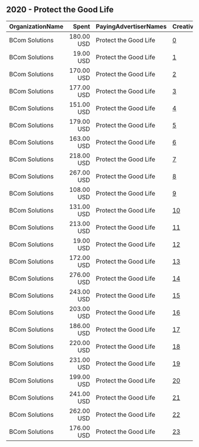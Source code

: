 ## 2020 - Protect the Good Life 
|OrganizationName|Spent|PayingAdvertiserNames|CreativeUrls|Impressions|Genders|AgeBrackets|CountryCodes|BillingAddresses|CandidateBallotInformation|
|:---|---:|:---|:---|---:|:---|:---|:---|:---|:---|
|BCom Solutions|180.00 USD|Protect the Good Life|[0](https://www.snap.com/political-ads/asset/916fcb8e96d92ac3452c5309eef5a3e75bf784177d26440cad2fb12366a11cb8?mediaType=jpg)|44,622||18+|united states|"919 Central Ave,Auburn,68305,US"|Day and Royers|
|BCom Solutions|19.00 USD|Protect the Good Life|[1](https://www.snap.com/political-ads/asset/bbc9df7147185cdbd4d5e761aa4e0935a0025cf9814fa94b76bfb7eefc0778c2?mediaType=jpg)|4,754||18+|united states|"919 Central Ave,Auburn,68305,US"|Day and Royers|
|BCom Solutions|170.00 USD|Protect the Good Life|[2](https://www.snap.com/political-ads/asset/401910aa9af3ee4a5dd00bc6b6639b50769d5b5007c4a6a188755e91db77413b?mediaType=jpg)|42,195||18+|united states|"919 Central Ave,Auburn,68305,US"|Day and Royers|
|BCom Solutions|177.00 USD|Protect the Good Life|[3](https://www.snap.com/political-ads/asset/996639ba242d5f74edaa4edbc43e8f21d02ac12f7cb6f336b7286ef275aa0e19?mediaType=jpg)|43,767||18+|united states|"919 Central Ave,Auburn,68305,US"|Day and Royers|
|BCom Solutions|151.00 USD|Protect the Good Life|[4](https://www.snap.com/political-ads/asset/0b98dc88ed294949f4d1a7b298329997736e70b0407155ff30bb4b474b93eea5?mediaType=jpg)|48,902||18+|united states|"919 Central Ave,Auburn,68305,US"|Day and Royers|
|BCom Solutions|179.00 USD|Protect the Good Life|[5](https://www.snap.com/political-ads/asset/0a50bc69d5fccda35f94439d41ebb83a00c09e4d5d413470ccec0c89b79cf361?mediaType=jpg)|44,214||18+|united states|"919 Central Ave,Auburn,68305,US"|Day and Royers|
|BCom Solutions|163.00 USD|Protect the Good Life|[6](https://www.snap.com/political-ads/asset/f65e88aa1fa4ea11c134844c3281b5dcb6673f7898b6a5759ce4bbe19b4f5529?mediaType=jpg)|40,295||18+|united states|"919 Central Ave,Auburn,68305,US"|Day and Royers|
|BCom Solutions|218.00 USD|Protect the Good Life|[7](https://www.snap.com/political-ads/asset/12df8ce27b82ca183d040bb5447cedda77306e82748a91aad5c57b278c41d9fb?mediaType=jpg)|68,024||18+|united states|"919 Central Ave,Auburn,68305,US"|Day and Royers|
|BCom Solutions|267.00 USD|Protect the Good Life|[8](https://www.snap.com/political-ads/asset/3fff01ea93afe1fe939e4c50d936cda4c6901a32d51ca40c44d231651a2aa1d8?mediaType=jpg)|82,985||18+|united states|"919 Central Ave,Auburn,68305,US"|Day and Royers|
|BCom Solutions|108.00 USD|Protect the Good Life|[9](https://www.snap.com/political-ads/asset/a2813ec46cdbd436fcdd9be2e76c9c0d6e487967c3922017bda8e764a9c33cc4?mediaType=jpg)|26,758||18+|united states|"919 Central Ave,Auburn,68305,US"|Day and Royers|
|BCom Solutions|131.00 USD|Protect the Good Life|[10](https://www.snap.com/political-ads/asset/77ce873e8233f9018ecc034af96e171e7f56abf545445e17f95d01a91323b876?mediaType=jpg)|32,378||18+|united states|"919 Central Ave,Auburn,68305,US"|Day and Royers|
|BCom Solutions|213.00 USD|Protect the Good Life|[11](https://www.snap.com/political-ads/asset/e3697a6186a2f1dac1bb48a34befaf4b1c6e421e81cbfaf1619d12c2098289f5?mediaType=jpg)|66,455||18+|united states|"919 Central Ave,Auburn,68305,US"|Day and Royers|
|BCom Solutions|19.00 USD|Protect the Good Life|[12](https://www.snap.com/political-ads/asset/4fa15e7559aa63e3c864441c2282a16d68c77c2f9e537bc23cd2e2e2f26b0c5c?mediaType=jpg)|4,979||18+|united states|"919 Central Ave,Auburn,68305,US"|Day and Royers|
|BCom Solutions|172.00 USD|Protect the Good Life|[13](https://www.snap.com/political-ads/asset/74fa7bbb35757358a5b012d86c229a96c29b9f72d9c6ead48b24751bb9625922?mediaType=jpg)|42,487||18+|united states|"919 Central Ave,Auburn,68305,US"|Day and Royers|
|BCom Solutions|276.00 USD|Protect the Good Life|[14](https://www.snap.com/political-ads/asset/e50245effde1af46c4b4651520baed0cdffe687f52c5ffac8dceba2aa7a5d155?mediaType=jpg)|85,039||18+|united states|"919 Central Ave,Auburn,68305,US"|Day and Royers|
|BCom Solutions|243.00 USD|Protect the Good Life|[15](https://www.snap.com/political-ads/asset/593d306856947218ca13744858e5861c7fcc9862b9d632261acbba6b63afe845?mediaType=jpg)|75,817||18+|united states|"919 Central Ave,Auburn,68305,US"|Day and Royers|
|BCom Solutions|203.00 USD|Protect the Good Life|[16](https://www.snap.com/political-ads/asset/f9055f2bdb2461037bb23b472ee6c001668086707954df9bc8f281b15ce3f287?mediaType=jpg)|63,721||18+|united states|"919 Central Ave,Auburn,68305,US"|Day and Royers|
|BCom Solutions|186.00 USD|Protect the Good Life|[17](https://www.snap.com/political-ads/asset/f9ff75860a85271bb3410e28ed1478fcfb5e121a1a04e8227c27743ba7d32d02?mediaType=jpg)|45,998||18+|united states|"919 Central Ave,Auburn,68305,US"|Day and Royers|
|BCom Solutions|220.00 USD|Protect the Good Life|[18](https://www.snap.com/political-ads/asset/d224d4b35a28235820af37586c793e9897009cc1090c9249448d90039852a662?mediaType=jpg)|68,912||18+|united states|"919 Central Ave,Auburn,68305,US"|Day and Royers|
|BCom Solutions|231.00 USD|Protect the Good Life|[19](https://www.snap.com/political-ads/asset/5497d97bcc55ba8d885a8b584882c040b2fe71f208f6503444172eb3003f2a52?mediaType=jpg)|71,900||18+|united states|"919 Central Ave,Auburn,68305,US"|Day and Royers|
|BCom Solutions|199.00 USD|Protect the Good Life|[20](https://www.snap.com/political-ads/asset/ccc024293a96b899278fd43bfd1328c3a131edddfc7c0fb3b63347116af51a06?mediaType=jpg)|49,268||18+|united states|"919 Central Ave,Auburn,68305,US"|Day and Royers|
|BCom Solutions|241.00 USD|Protect the Good Life|[21](https://www.snap.com/political-ads/asset/2066c99f220cfb7cb198ff3ef56266d5c05e70c9125a6ea19af20927379eb46f?mediaType=jpg)|75,112||18+|united states|"919 Central Ave,Auburn,68305,US"|Day and Royers|
|BCom Solutions|262.00 USD|Protect the Good Life|[22](https://www.snap.com/political-ads/asset/896907c7906e955384a6e0be247befc952cc204c96388f6c033a4599342e0046?mediaType=jpg)|81,177||18+|united states|"919 Central Ave,Auburn,68305,US"|Day and Royers|
|BCom Solutions|176.00 USD|Protect the Good Life|[23](https://www.snap.com/political-ads/asset/d9f94e9b5095ee51a3537fa2af0ef42815f5eb70260681b88fb2d41143ce444e?mediaType=jpg)|43,533||18+|united states|"919 Central Ave,Auburn,68305,US"|Day and Royers|
